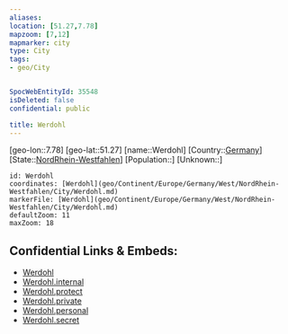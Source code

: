 ```yaml
---
aliases: 
location: [51.27,7.78]
mapzoom: [7,12] 
mapmarker: city 
type: City
tags:
- geo/City


SpocWebEntityId: 35548
isDeleted: false
confidential: public

title: Werdohl
---
```

[geo-lon::7.78]
[geo-lat::51.27]
[name::Werdohl]
[Country::[Germany](geo/Continent/Europe/Germany.md)]
[State::[NordRhein-Westfahlen](NordRhein-Westfahlen)]
[Population::]
[Unknown::]


```leaflet
id: Werdohl
coordinates: [Werdohl](geo/Continent/Europe/Germany/West/NordRhein-Westfahlen/City/Werdohl.md)
markerFile: [Werdohl](geo/Continent/Europe/Germany/West/NordRhein-Westfahlen/City/Werdohl.md)
defaultZoom: 11 
maxZoom: 18
```


## Confidential Links & Embeds: 
- [Werdohl](../../../../../../../../_public/geo/Continent/Europe/Germany/West/NordRhein-Westfahlen/City/Werdohl.md) 
- [Werdohl.internal](../../../../../../../../_internal/geo/Continent/Europe/Germany/West/NordRhein-Westfahlen/City/Werdohl.internal.md) 
- [Werdohl.protect](../../../../../../../../_protect/geo/Continent/Europe/Germany/West/NordRhein-Westfahlen/City/Werdohl.protect.md) 
- [Werdohl.private](../../../../../../../../_private/geo/Continent/Europe/Germany/West/NordRhein-Westfahlen/City/Werdohl.private.md) 
- [Werdohl.personal](../../../../../../../../_personal/geo/Continent/Europe/Germany/West/NordRhein-Westfahlen/City/Werdohl.personal.md) 
- [Werdohl.secret](../../../../../../../../_secret/geo/Continent/Europe/Germany/West/NordRhein-Westfahlen/City/Werdohl.secret.md) 
